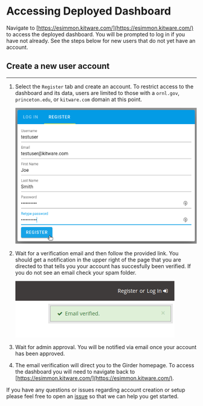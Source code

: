 # Accessing Deployed Dashboard

Navigate to [https://esimmon.kitware.com/](https://esimmon.kitware.com/) to access the deployed dashboard. You will be prompted to log in if you have not already. See the steps below for new users that do not yet have an account.

## Create a new user account
----------------------------

1. Select the `Register` tab and create an account. To restrict access to the dashboard and its data, users are limited to those with a `ornl.gov`, `princeton.edu`, or `kitware.com` domain at this point.

    ![Registration](img/register.png)

2. Wait for a verification email and then follow the provided link. You should get a notification in the upper right of the page that you are directed to that tells you your account has succesfully been verified. If you do not see an email check your spam folder.

    ![Email Verification](img/email_verified.png)

3. Wait for admin approval. You will be notified via email once your account has been approved.

4. The email verification will direct you to the Girder homepage. To access the dashboard you will need to navigate back to [https://esimmon.kitware.com/](https://esimmon.kitware.com/).

If you have any questions or issues regarding account creation or setup please feel free to open an [issue](https://github.com/Kitware/eSimMon/issues/new) so that we can help you get started.
